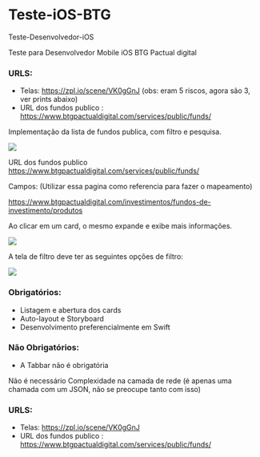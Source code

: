 # Teste-iOS-BTG
Teste-Desenvolvedor-iOS

Teste para Desenvolvedor Mobile iOS
BTG Pactual digital

### URLS:

- Telas: https://zpl.io/scene/VK0gGnJ (obs: eram 5 riscos, agora são 3, ver prints abaixo)
- URL dos fundos publico : https://www.btgpactualdigital.com/services/public/funds/

Implementação da lista de fundos publica, com filtro e pesquisa.

![](https://github.pactual.net/Digital/teste-ios/blob/master/prints/IMG_0231.PNG?raw=true)

URL dos fundos publico https://www.btgpactualdigital.com/services/public/funds/

Campos: (Utilizar essa pagina como referencia para fazer o mapeamento)

https://www.btgpactualdigital.com/investimentos/fundos-de-investimento/produtos






























Ao clicar em um card, o mesmo expande e exibe mais informações.

![](https://github.pactual.net/Digital/teste-ios/blob/master/prints/IMG_0232.PNG?raw=true)



























A tela de filtro deve ter as seguintes opções de filtro:


![](https://github.pactual.net/Digital/teste-ios/blob/master/prints/IMG_0233.PNG?raw=true)



### Obrigatórios:

- Listagem e abertura dos cards
- Auto-layout e Storyboard
- Desenvolvimento preferencialmente em Swift


### Não Obrigatórios:

-  A Tabbar não é obrigatória

Não é necessário Complexidade na camada de rede (é apenas uma chamada com um JSON, não se preocupe tanto com isso)

### URLS:

- Telas: https://zpl.io/scene/VK0gGnJ
- URL dos fundos publico : https://www.btgpactualdigital.com/services/public/funds/







































